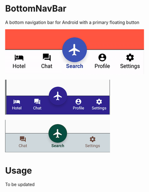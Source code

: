 # BottomNavBar

A bottom navigation bar for Android with a primary floating button

![](./docs/bar.gif)

![Option 1](./docs/option_1.png)

![Option 2](./docs/option_2.png)

# Usage

To be updated